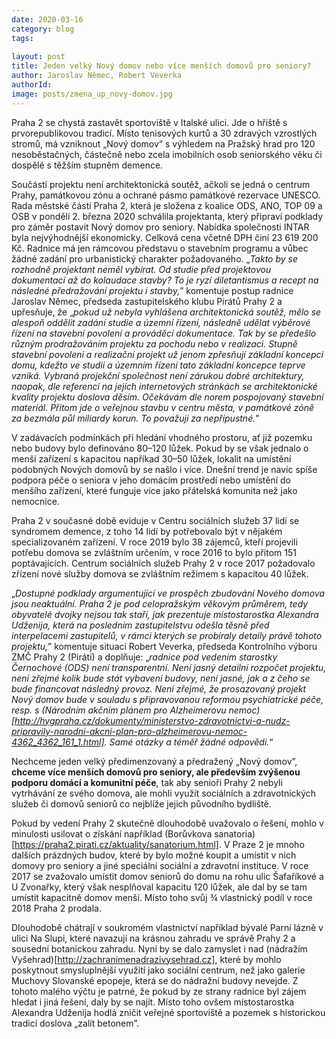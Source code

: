 ```yaml
---
date: 2020-03-16
category: blog
tags:
    
layout: post
title: Jeden velký Nový domov nebo více menších domovů pro seniory?
author: Jaroslav Němec, Robert Veverka
authorId:  
image: posts/zmena_up_novy-domov.jpg
---
```


Praha 2 se chystá zastavět sportoviště v Italské ulici. Jde o hřiště s prvorepublikovou tradicí. Místo tenisových kurtů a 30 zdravých vzrostlých stromů, má vzniknout „Nový domov“ s výhledem na Pražský hrad pro 120 nesoběstačných, částečně nebo zcela imobilních osob seniorského věku či dospělé s těžším stupněm demence.

Součástí projektu není architektonická soutěž, ačkoli se jedná o centrum Prahy, památkovou zónu a ochrané pásmo památkové rezervace UNESCO. Rada městské části Praha 2, která je složena z koalice ODS, ANO, TOP 09 a OSB v pondělí 2. března 2020 schválila projektanta, který připraví podklady pro záměr postavit Nový domov pro seniory. Nabídka společnosti INTAR byla nejvýhodnější ekonomicky. Celková cena včetně DPH činí 23 619 200 Kč. Radnice má jen rámcovou představu o stavebním programu a vůbec žádné zadání pro urbanistický charakter požadovaného. „<i>Takto by se rozhodně projektant neměl vybírat. Od studie před projektovou dokumentací až do kolaudace stavby? To je ryzí diletantismus a recept na následné předražování projektu i stavby,</i>” komentuje postup radnice Jaroslav Němec, předseda zastupitelského klubu Pirátů Prahy 2 a upřesňuje, že „<i>pokud už nebyla vyhlášena architektonická soutěž, mělo se alespoň oddělit zadání studie a územní řízení, následně udělat výběrové řízení na stavební povolení a prováděcí dokumentace. Tak by se předešlo různým prodražováním projektu za pochodu nebo v realizaci. Stupně stavební povolení a realizační projekt už jenom zpřesňují základní koncepci domu, kdežto ve studii a územním řízení tato základní koncepce teprve vzniká. Vybraná projekční společnost není zárukou dobré architektury, naopak, dle referencí na jejich internetových stránkách se architektonické kvality projektu doslova děsím. Očekávám dle norem pospojovaný stavební materiál. Přitom jde o veřejnou stavbu v centru města, v památkové zóně za bezmála půl miliardy korun. To považuji za nepřípustné.</i>” 

V zadávacích podmínkách při hledání vhodného prostoru, ať již pozemku nebo budovy bylo definováno 80–120 lůžek. Pokud by se však jednalo o menší zařízení s kapacitou napříkad 30–50 lůžek, lokalit na umístění podobných Nových domovů by se našlo i více. Dnešní trend je navíc spíše podpora péče o seniora v jeho domácím prostředí nebo umístění do menšího zařízení, které funguje více jako přátelská komunita než jako nemocnice.

Praha 2 v současné době eviduje v Centru sociálních služeb 37 lidí se syndromem demence, z toho 14 lidí by potřebovalo být v nějakém specializovaném zařízení. V roce 2019 bylo 38 zájemců, kteří projevili potřebu domova se zvláštním určením, v roce 2016 to bylo přitom 151 poptávajících. Centrum sociálních služeb Prahy 2 v roce 2017 požadovalo zřízení nové služby domova se zvláštním režimem s kapacitou 40 lůžek.

„<i>Dostupné podklady argumentující ve prospěch zbudování Nového domova jsou neaktuální. Praha 2 je pod celopražským věkovým průměrem, tedy obyvatelé dvojky nejsou tak staří, jak prezentuje místostarostka Alexandra Udženija, která na posledním zastupitelstvu odešla těsně před interpelacemi zastupitelů, v rámci kterých se probíraly detaily právě tohoto projektu,</i>” komentuje situaci Robert Veverka, předseda Kontrolního výboru ZMČ Prahy 2 (Piráti) a doplňuje: „<i>radnice pod vedením starostky Černochové (ODS) není transparentní. Není jasný detailní rozpočet projektu, není zřejmé kolik bude stát vybavení budovy, není jasné, jak a z čeho se bude financovat následný provoz. Není zřejmé, že prosazovaný projekt Nový domov bude v souladu s připravovanou reformou psychiatrické péče, resp. s (Národním akčním plánem pro Alzheimerovu nemoc)[http://hygpraha.cz/dokumenty/ministerstvo-zdravotnictvi-a-nudz-pripravily-narodni-akcni-plan-pro-alzheimerovu-nemoc-4362_4362_161_1.html]. Samé otázky a téměř žádné odpovědi.</i>“

Nechceme jeden velký předimenzovaný a předražený „Nový domov”, <b>chceme více menších  domovů pro seniory, ale především zvýšenou podporu domácí a komunitní péče</b>, tak aby senioři Prahy 2 nebyli vytrhávání ze svého domova, ale mohli využít sociálních a zdravotnických služeb či domovů seniorů co nejblíže jejich původního bydliště. 

Pokud by vedení Prahy 2 skutečně dlouhodobě uvažovalo o řešení, mohlo v minulosti usilovat o získání například (Borůvkova sanatoria)[https://praha2.pirati.cz/aktuality/sanatorium.html]. V Praze 2 je mnoho dalších prázdných budov, které by bylo možné koupit a umístit v nich domovy pro seniory a jiné speciální sociální a zdravotní instituce. V roce 2017 se zvažovalo umístit domov seniorů do domu na rohu ulic Šafaříkové a U Zvonařky, který však nesplňoval kapacitu 120 lůžek, ale dal by se tam umístit kapacitně domov menší.  Místo toho svůj ¾ vlastnický podíl v roce 2018 Praha 2 prodala. 

Dlouhodobě chátrají v soukromém vlastnictví například bývalé Parní lázně v ulici Na Slupi, které navazují na krásnou zahradu ve správě Prahy 2 a sousední botanickou zahradu. Nyní by se dalo zamyslet i nad (nádražím Vyšehrad)[http://zachranimenadrazivysehrad.cz], které by mohlo poskytnout smysluplnější využití jako sociální centrum, než jako galerie Muchovy Slovanské epopeje, která se do nádražní budovy nevejde. Z tohoto malého výčtu je patrné, že pokud by ze strany radnice byl zájem hledat i jiná řešení, daly by se najít. Místo toho ovšem místostarostka Alexandra Udženija hodlá zničit veřejné sportoviště a pozemek s historickou tradicí doslova „zalít betonem”.

